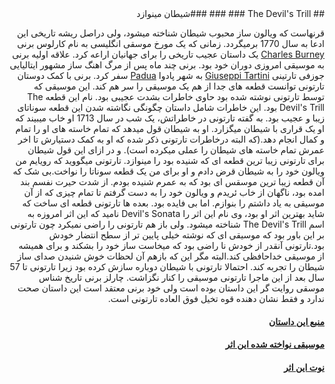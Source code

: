 <div dir="rtl">
## The Devil's Trill ###
###  ###شیطان مینوازد

قرنهاست که ویالون ساز محبوب شیطان شناخته میشود، ولی دراصل ریشه تاریخی این ادعا به سال 1770 برمیگردد. 
زمانی که یک مورخ موسقی انگلیسی به نام کارلوس برنی [Charles Burney](https://en.wikipedia.org/wiki/Charles_Burney) یک داستان عجیب تاریخی را برای جهانیان اراعه کرد.
علاقه اولیه برنی به موسیقی امروزی دوران خود بود.
برنی چند ماه پس از مرگ اهنگ ساز مشهور ایتالیایی جوزفی تارتینی [Giuseppi Tartini](https://en.wikipedia.org/wiki/Giuseppe_Tartini) به شهر پادوا [Padua](https://en.wikipedia.org/wiki/Padua) سفر کرد.
برنی با کمک دوستان تارتونی توانست قطعه های جدا از هم یک موسیقی را سر هم کند.
این موسیقی که توسط تارتونی نوشته شده بود حاوی خاطرات بشدت عجیبی بود. نام این قطعه The Devil's Trill بود.
این خاطرات شامل داستان چگونگی نگاشته شدن این قطعه سوناتای زیبا و عجیب بود.
به گفته تارتونی در خاطراتش، یک شب در سال 1713 او خاب میبیند که او یک قراری با شیطان میگزارد.
او به شیطان قول میدهد که تمام خاسته های او را تمام و کمال انجام دهد.(که البته درخاطرات تارتونی ذکر شده که او به کمک دستیارش تا اخر عمرش تمام خاسته های شیطان را عملی میکرده است).
و در ازای این قول شیطان برای تارتونی زیبا ترین قطعه ای که شنیده بود را مینوازد.
تارتونی میگووید که رویایم من ویالون خود را به شیطان قرض دادم و او برای من یک قطعه سوناتا را نواخت.بی شک که آن قطعه زیبا ترین موسقس ای بود که به عمرم شنیده بودم. از شدت حیرت نفسم بند امده بود، ناگهان از خاب ئریدم و ویالون خود را به دست گرفتم تا تمام چیزی که از آن موسیقی به یاد داشتم را بنوازم. اما بی فایده بود.
بعده ها تارتونی قطعه ای ساخت که شاید بهترین اثر او بود، وی نام این اثر را Devil's Sonata نامید که این اثر امروزه به اسم The Devil's Trill شناخته میشود.
ولی باز هم تارتونی را راضی نمیکرد چون تارتونی بر این باور بود که موسیقی ای که نوشته خیلی پایین تر از سطح انتضار خودش بود.تارتونی آنقدر از خودش نا راضی بود که میخاست ساز خود را بشکند و برای همیشه از موسیقی خداحافظی کند.البته مگر این که بازهم آن لحظات خوش شنیدن صدای ساز شیطان را تجربه کند.
احتمالا تارتونی با شیطان دوباره سازش کرده بود زیرا تارتونی تا 57 سال بعد از این ماجرا تارتونی موسیقی را کنار نگزاشت.
چارلز برنی تاریخ شناس موسقی روایت گر این داستان بوده است ولی خود برنی معتقد است این داستان صحت ندارد و فقط نشان دهنده قوه تخیل فوق العاده تارتونی است.
#### [منبع این داستان](https://www.wpr.org/devils-trill-0)
#### [موسیقی نواخته شده این اثر](https://www.youtube.com/watch?v=z7rxl5KsPjs)
#### [نوت این اثر](https://musescore.com/user/27439014/scores/5320866)
</div>
